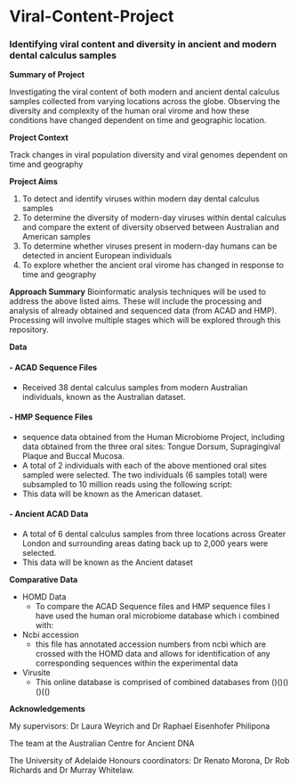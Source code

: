 # Viral-Content-Project

### Identifying viral content and diversity in ancient and modern dental calculus samples

**Summary of Project**

Investigating the viral content of both modern and ancient dental calculus samples collected from varying locations across the globe. Observing the diversity and complexity of the human oral virome and how these conditions have changed dependent on time and geographic location. 

**Project Context**

Track changes in viral population diversity and viral genomes dependent on time and geography 

**Project Aims**

 1. To detect and identify viruses within modern day dental calculus samples
 2. To determine the diversity of modern-day viruses within dental calculus and compare the extent of diversity observed between Australian and American samples
 3. To determine whether viruses present in modern-day humans can be detected in ancient European individuals
 4. To explore whether the ancient oral virome has changed in response to time and geography

**Approach Summary**
Bioinformatic analysis techniques will be used to address the above listed aims. These will include the processing and analysis of already obtained and sequenced data (from ACAD and HMP). Processing will involve multiple stages which will be explored through this repository. 

**Data**
 #### - ACAD Sequence Files
 - Received 38 dental calculus samples from modern Australian individuals, known as the Australian dataset.
 #### - HMP Sequence Files
- sequence data obtained from the Human Microbiome Project, including data obtained from the three oral sites: Tongue Dorsum, Supragingival Plaque and Buccal Mucosa.
- A total of 2 individuals with each of the above mentioned oral sites sampled were selected. The two individuals (6 samples total) were subsampled to 10 million reads using the following script:
- This data will be known as the American dataset.
 #### - Ancient ACAD Data
- A total of 6 dental calculus samples from three locations across Greater London and surrounding areas dating back up to 2,000 years were selected. 
- This data will be known as the Ancient dataset 

**Comparative Data**
 - HOMD Data
	 - To compare the ACAD Sequence files and HMP sequence files I have used the human oral microbiome database which i combined with:
 - Ncbi accession 
	 - this file has annotated accession numbers from ncbi which are crossed with the HOMD data and allows for identification of any corresponding sequences within the experimental data
 - Virusite 
	 - This online database is comprised of combined databases from ()()()()(()

**Acknowledgements**

My supervisors: Dr Laura Weyrich and Dr Raphael Eisenhofer Philipona 

The team at the Australian Centre for Ancient DNA

The University of Adelaide Honours coordinators: Dr Renato Morona, Dr Rob Richards and Dr Murray Whitelaw. 
